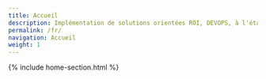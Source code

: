 ```yaml
---
title: Accueil
description: Implémentation de solutions orientées ROI, DEVOPS, à l'état de l'art technologique
permalink: /fr/
navigation: Accueil
weight: 1
---
```


{% include home-section.html %}